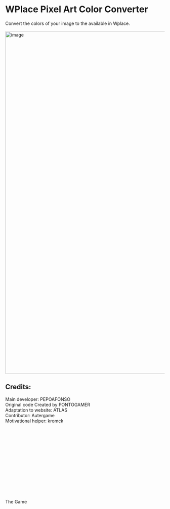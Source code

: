 <h1>WPlace Pixel Art Color Converter</h1>
<div>
  Convert the colors of your image to the available in Wplace.
</div>
<br>
<img width="1919" height="1079" alt="image" src="https://github.com/user-attachments/assets/5f58086e-7f7e-4588-b7d8-8b603a5a632b" />
<br>
<h2>Credits:</h2>
<div>
  Main developer: PEPOAFONSO
  <br>
  Original code Created by PONTOGAMER
  <br>
  Adaptation to website: ATLAS
  <br>
  Contributor: Autergame
  <br>
  Motivational helper: kromck
</div>
  <br>  <br>  <br>  <br>  <br>  <br>  <br>  <br>  <br>  <br>  <br>  <br>  <br>  <br>
The Game
